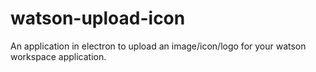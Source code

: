# watson-upload-icon
An application in electron to upload an image/icon/logo for your watson workspace application.
